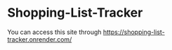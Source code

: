 # Shopping-List-Tracker

You can access this site through https://shopping-list-tracker.onrender.com/
